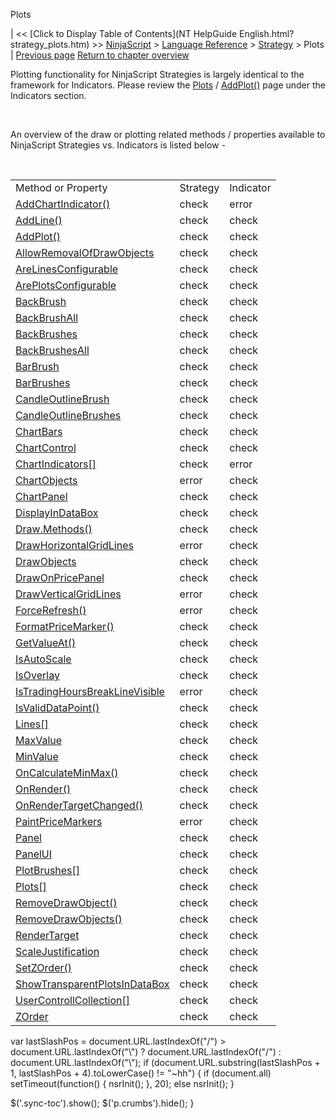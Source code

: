 ﻿










 


Plots







| &lt;&lt; [Click to Display Table of Contents](NT HelpGuide English.html?strategy_plots.htm) &gt;&gt;
 [NinjaScript](ninjascript.htm) &gt; [Language Reference](language_reference_wip.htm) &gt; [Strategy](strategy.htm) &gt;
Plots | [Previous page](strategy_performancemetrics.htm)
[Return to chapter overview](strategy.htm)










Plotting functionality for NinjaScript Strategies is largely identical to the framework for Indicators. Please review the [Plots](plots.htm) / [AddPlot()](addplot.htm) page under the Indicators section.


 


An overview of the draw or plotting related methods / properties available to NinjaScript Strategies vs. Indicators is listed below -


 




|  |  |  |
| --- | --- | --- |
| Method or Property | Strategy  | Indicator |
| [AddChartIndicator()](addchartindicator.htm) | check | error |
| [AddLine()](addline.htm) | check | check |
| [AddPlot()](addplot.htm) | check | check |
| [AllowRemovalOfDrawObjects](allowremovalofdrawobjects.htm) | check | check |
| [AreLinesConfigurable](arelinesconfigurable.htm) | check | check |
| [ArePlotsConfigurable](areplotsconfigurable.htm) | check | check |
| [BackBrush](backbrush.htm) | check | check |
| [BackBrushAll](backbrushall.htm) | check | check |
| [BackBrushes](backbrushes.htm) | check | check |
| [BackBrushesAll](backbrushesall.htm) | check | check |
| [BarBrush](barbrush.htm) | check | check |
| [BarBrushes](barbrushes.htm) | check | check |
| [CandleOutlineBrush](candleoutlinebrush.htm) | check | check |
| [CandleOutlineBrushes](candleoutlinebrushes.htm) | check | check |
| [ChartBars](chartbars.htm) | check | check |
| [ChartControl](chartcontrol.htm) | check | check |
| [ChartIndicators[]](chartindicators.htm) | check | error |
| [ChartObjects](chartobjects.htm) | error | check |
| [ChartPanel](chartpanel.htm) | check | check |
| [DisplayInDataBox](displayindatabox.htm) | check | check |
| [Draw.Methods()](drawing.htm) | check | check |
| [DrawHorizontalGridLines](drawhorizontalgridlines.htm) | error | check |
| [DrawObjects](drawingtools_drawobjects.htm) | check | check |
| [DrawOnPricePanel](drawonpricepanel.htm) | check | check |
| [DrawVerticalGridLines](drawverticalgridlines.htm) | error | check |
| [ForceRefresh()](forcerefresh.htm) | error | check |
| [FormatPriceMarker()](formatpricemarker.htm) | check | check |
| [GetValueAt()](getvalueat.htm) | check | check |
| [IsAutoScale](isautoscale.htm) | check | check |
| [IsOverlay](isoverlay.htm) | check | check |
| [IsTradingHoursBreakLineVisible](istradinghoursbreaklinevisible.htm) | error | check |
| [IsValidDataPoint()](isvaliddatapoint.htm) | check | check |
| [Lines[]](lines.htm) | check | check |
| [MaxValue](maxvalue.htm) | check | check |
| [MinValue](minvalue.htm) | check | check |
| [OnCalculateMinMax()](oncalculateminmax.htm) | check | check |
| [OnRender()](onrender.htm) | check | check |
| [OnRenderTargetChanged()](onrendertargetchanged.htm) | check | check |
| [PaintPriceMarkers](paintpricemarkers.htm) | error | check |
| [Panel](panelindex.htm) | check | check |
| [PanelUI](panelui.htm) | check | check |
| [PlotBrushes[]](plotbrushes.htm) | check | check |
| [Plots[]](plots.htm) | check | check |
| [RemoveDrawObject()](removedrawobject.htm) | check | check |
| [RemoveDrawObjects()](removedrawobjects.htm) | check | check |
| [RenderTarget](rendertarget.htm) | check | check |
| [ScaleJustification](scalejustification.htm) | check | check |
| [SetZOrder()](setzorder.htm) | check | check |
| [ShowTransparentPlotsInDataBox](showtransparentplotsindatabox.htm) | check | check |
| [UserControllCollection[]](usercontrolcollection.htm) | check | check |
| [ZOrder](chart_zorder.htm) | check | check |






 
 var lastSlashPos = document.URL.lastIndexOf("/") &gt; document.URL.lastIndexOf("\\") ? document.URL.lastIndexOf("/") : document.URL.lastIndexOf("\\");
 if (document.URL.substring(lastSlashPos + 1, lastSlashPos + 4).toLowerCase() != "~hh") {
 if (document.all) setTimeout(function() {
 nsrInit();
 }, 20);
 else nsrInit();
 }
 
 
 $('.sync-toc').show();
 $('p.crumbs').hide();
 }
 
 
 



